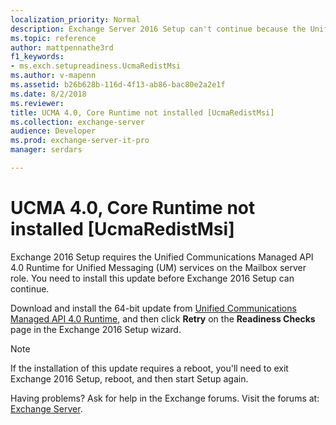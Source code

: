 ```yaml
---
localization_priority: Normal
description: Exchange Server 2016 Setup can't continue because the Unified Communications Managed API 4.0 Runtime update is required on servers before you install the Mailbox server role.
ms.topic: reference
author: mattpennathe3rd
f1_keywords:
- ms.exch.setupreadiness.UcmaRedistMsi
ms.author: v-mapenn
ms.assetid: b26b628b-116d-4f13-ab86-bac80e2a2e1f
ms.date: 8/2/2018
ms.reviewer: 
title: UCMA 4.0, Core Runtime not installed [UcmaRedistMsi]
ms.collection: exchange-server
audience: Developer
ms.prod: exchange-server-it-pro
manager: serdars

---
```


# UCMA 4.0, Core Runtime not installed [UcmaRedistMsi]

Exchange 2016 Setup requires the Unified Communications Managed API 4.0 Runtime for Unified Messaging (UM) services on the Mailbox server role. You need to install this update before Exchange 2016 Setup can continue.

Download and install the 64-bit update from [Unified Communications Managed API 4.0 Runtime](https://go.microsoft.com/fwlink/p/?linkId=258269), and then click **Retry** on the **Readiness Checks** page in the Exchange 2016 Setup wizard.

> [!NOTE]
> If the installation of this update requires a reboot, you'll need to exit Exchange 2016 Setup, reboot, and then start Setup again.

Having problems? Ask for help in the Exchange forums. Visit the forums at: [Exchange Server](https://go.microsoft.com/fwlink/p/?linkId=60612).

